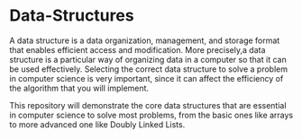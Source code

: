 # Data-Structures
 A data structure is a data organization, management, and storage format that enables efficient access and modification. More precisely,a data structure is a particular way of organizing data in a computer so that it can be used effectively. Selecting the correct data structure to solve a problem in computer science is very important, since it can affect the efficiency of the algorithm that you will implement.

This repository will demonstrate the core data structures that are essential in computer science to solve most problems, from the basic ones like arrays to more advanced one like Doubly Linked Lists.
